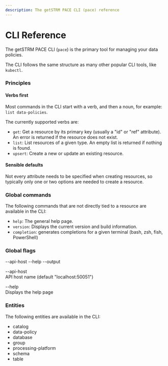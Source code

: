 ```yaml
---
description: The getSTRM PACE CLI (pace) reference
---
```


# CLI Reference

The getSTRM PACE CLI (`pace`) is the primary tool for managing your data policies.

The CLI follows the same structure as many other popular CLI tools, like `kubectl`.

### Principles

#### Verbs first

Most commands in the CLI start with a verb, and then a noun, for example: `list data-policies`.

The currently supported verbs are:

* `get`: Get a resource by its primary key (usually a "id" or "ref" attribute). An error is returned if the resource does not exist.
* `list`: List resources of a given type. An empty list is returned if nothing is found.
* `upsert`: Create a new or update an existing resource.

#### Sensible defaults

Not every attribute needs to be specified when creating resources, so typically only one or two options are needed to create a resource.

### Global commands

The following commands that are not directly tied to a resource are available in the CLI:

* `help`: The general help page.
* `version`: Displays the current version and build information.
* `completion`: generates completions for a given terminal (bash, zsh, fish, PowerShell)

### Global flags <a href="#global-flags" id="global-flags"></a>

\--api-host --help --output

\--api-host\
API host name (default "localhost:50051")

\--help\
Displays the help page

### Entities

The following entities are available in the CLI:

* catalog
* data-policy
* database
* group
* processing-platform
* schema
* table
